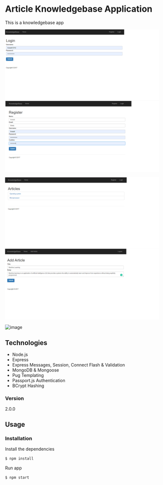 # Article Knowledgebase Application

This is a knowledgebase app 


![image](log.png)
![image](register.png)

![image](Articles.png)
![image](Addart.png)

![image](database.png)


## Technologies
* Node.js
* Express
* Express Messages, Session, Connect Flash & Validation
* MongoDB & Mongoose
* Pug Templating
* Passport.js Authentication
* BCrypt Hashing

### Version
2.0.0

## Usage


### Installation

Install the dependencies

```sh
$ npm install
```
Run app

```sh
$ npm start
```
